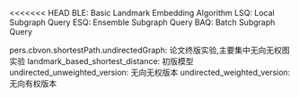 <<<<<<< HEAD
BLE: Basic Landmark Embedding Algorithm
LSQ: Local Subgraph Query
ESQ: Ensemble Subgraph Query
BAQ: Batch Subgraph Query

pers.cbvon.shortestPath.undirectedGraph: 论文终版实验,主要集中无向无权图实验
landmark_based_shortest_distance: 初版模型
undirected_unweighted_version: 无向无权版本
undirected_weighted_version: 无向有权版本
